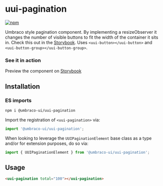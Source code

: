 # uui-pagination

[![npm](https://img.shields.io/npm/v/@umbraco-ui/uui-pagination?logoColor=%231B264F)](https://www.npmjs.com/package/@umbraco-ui/uui-pagination)

Umbraco style pagination component. By implementing a resizeObserver it changes the number of visible buttons to fit the width of the container it sits in. Check this out in the [Storybook](https://uui.umbraco.com/?path=/story/uui-pagination--aaa-overview). Uses `<uui-button></uui-button>` and `<uui-button-group></uui-button-group>`.

### See it in action

Preview the component on [Storybook](https://uui.umbraco.com/?path=/docs/uui-pagination--docs)

## Installation

### ES imports

```zsh
npm i @umbraco-ui/uui-pagination
```

Import the registration of `<uui-pagination>` via:

```javascript
import '@umbraco-ui/uui-pagination';
```

When looking to leverage the `UUIPaginationElement` base class as a type and/or for extension purposes, do so via:

```javascript
import { UUIPaginationElement } from '@umbraco-ui/uui-pagination';
```

## Usage

```html
<uui-pagination total="100"></uui-pagination>
```
